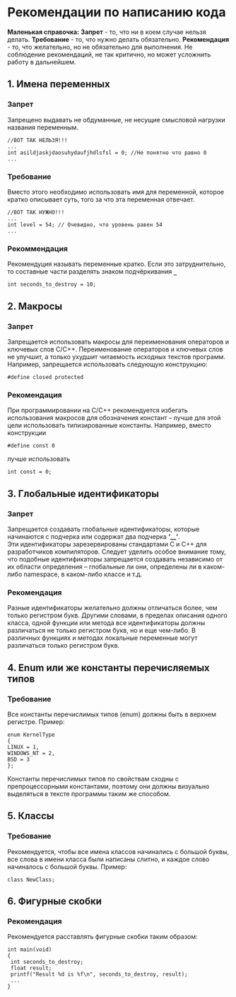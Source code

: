 # Рекомендации по написанию кода
**Маленькая справочка:**
**Запрет** - то, что ни в коем случае нельзя делать.
**Требование** - то, что нужно делать обязательно.
**Рекомендация** - то, что желательно, но не обязательно для выполнения. Не соблюдение рекомендаций, не так критично, но может усложнить работу в дальнейшем.

## 1. Имена переменных
### Запрет
Запрещено выдавать не обдуманные, не несущие смысловой нагрузки названия переменным.
```
//ВОТ ТАК НЕЛЬЗЯ!!!
...
int asildjaskjdaosuhydaufjhdlsfsl = 0; //Не понятно что равно 0
...
```
### Требование
Вместо этого необходимо использовать имя для переменной, которое кратко описывает суть, того за что эта переменная отвечает.
```
//ВОТ ТАК НУЖНО!!!
...
int level = 54; // Очевидно, что уровень равен 54
...
```
### Рекоммендация
Рекомендуция называть переменные кратко. Если это затруднительно, то составные части разделять знаком подчёркивания **`_`**
```
int seconds_to_destroy = 10;
```

## 2. Макросы
### Запрет
Запрещается использовать макросы для переименования операторов и ключевых слов С/С++. Переименование операторов и ключевых слов не улучшит, а только ухудшит читаемость исходных текстов программ.
Например, запрещается использовать следующую конструкцию:
```
#define closed protected
```
### Рекомендация
При программировании на C/С++ рекомендуется избегать использования макросов для обозначения констант – лучше для этой цели использовать типизированные константы.
Например, вместо конструкции
```
#define const 0
```
лучше использовать
```
int const = 0;
```

## 3. Глобальные идентификаторы
### Запрет
Запрещается создавать глобальные идентификаторы, которые начинаются с подчерка или содержат два подчерка **‘__’**.  
Эти идентификаторы зарезервированы стандартами C и C++ для разработчиков компиляторов. Следует уделить особое внимание тому, что подобные идентификаторы запрещается создавать независимо от их области определения – глобальные ли они, определены ли в каком-либо namespace, в каком-либо классе и т.д. 
### Рекомендация
Разные идентификаторы желательно должны отличаться более, чем только регистром букв. Другими словами, в пределах описания одного класса, одной функции или метода все идентификаторы должны различаться не только регистром букв, но и еще чем-либо. В различных функциях и методах локальные переменные могут различаться только регистром букв.

## 4. Enum или же константы перечисляемых типов
### Требование
Все константы перечислимых типов (enum) должны быть в верхнем регистре.
Пример:
```
enum KernelType
{
LINUX = 1,
WINDOWS_NT = 2,
BSD = 3
};
```
Константы перечислимых типов по свойствам сходны с препроцессорными константами,
поэтому они должны визуально выделяться в тексте программы таким же способом.

## 5. Классы
### Требование
Рекомендуется, чтобы все имена классов начинались с большой буквы, все слова в имени класса были написаны слитно, и каждое слово начиналось с большой буквы. 
Пример:
```
class NewClass; 
```

## 6. Фигурные скобки
### Рекомендация
Рекомендуется расставлять фигурные скобки таким образом:
```
int main(void)
{
 int seconds_to_destroy;
 float result;
 printf("Result %d is %f\n", seconds_to_destroy, result);
 ...
} 
```
